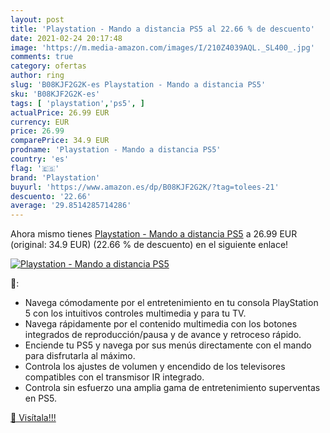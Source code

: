 ```yaml
---
layout: post
title: 'Playstation - Mando a distancia PS5 al 22.66 % de descuento'
date: 2021-02-24 20:17:48
image: 'https://m.media-amazon.com/images/I/210Z4039AQL._SL400_.jpg'
comments: true
category: ofertas
author: ring
slug: 'B08KJF2G2K-es Playstation - Mando a distancia PS5'
sku: 'B08KJF2G2K-es'
tags: [ 'playstation','ps5', ]
actualPrice: 26.99 EUR
currency: EUR
price: 26.99
comparePrice: 34.9 EUR
prodname: 'Playstation - Mando a distancia PS5'
country: 'es'
flag: '🇪🇸'
brand: 'Playstation'
buyurl: 'https://www.amazon.es/dp/B08KJF2G2K/?tag=tolees-21'
descuento: '22.66'
average: '29.8514285714286'
---
```


Ahora mismo tienes [Playstation - Mando a distancia PS5](https://www.amazon.es/dp/B08KJF2G2K/?tag=tolees-21) a 26.99 EUR (original: 34.9 EUR) (22.66 %  de descuento) en el siguiente enlace!

[![Playstation - Mando a distancia PS5](https://m.media-amazon.com/images/I/210Z4039AQL._SL400_.jpg)](https://www.amazon.es/dp/B08KJF2G2K/?tag=tolees-21)

🔎:

- Navega cómodamente por el entretenimiento en tu consola PlayStation 5 con los intuitivos controles multimedia y para tu TV.
- Navega rápidamente por el contenido multimedia con los botones integrados de reproducción/pausa y de avance y retroceso rápido.
- Enciende tu PS5 y navega por sus menús directamente con el mando para disfrutarla al máximo.
- Controla los ajustes de volumen y encendido de los televisores compatibles con el transmisor IR integrado.
- Controla sin esfuerzo una amplia gama de entretenimiento superventas en PS5.

[🛒 Visítala!!!](https://www.amazon.es/dp/B08KJF2G2K/?tag=tolees-21)
